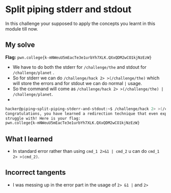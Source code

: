 # Split piping stderr and stdout
In this challenge your supposed to apply the concepts you learnt in this module till now.

## My solve
**Flag:** `pwn.college{k-mNWeuU5mEacTe3e1urbYh7XLK.QXxQDM2wCO1kjNzEzW}`

- We have to do both the stderr for `/challenge/the` and stdout for `/challenge/planet` .
- So for stderr we can do `/challenge/hack 2> >(/challenge/the)` which will store the errors and for stdout we can do normal `|` usage.
- So the command will come as `/challenge/hack 2> >(/challenge/the) | /challenge/planet`.
- 
```bash
hacker@piping~split-piping-stderr-and-stdout:~$ /challenge/hack 2> >(/challenge/the) | /challenge/planet
Congratulations, you have learned a redirection technique that even experts
struggle with! Here is your flag:
pwn.college{k-mNWeuU5mEacTe3e1urbYh7XLK.QXxQDM2wCO1kjNzEzW}
```

## What I learned 
- In standard error rather than using `cmd_1 2>&1 | cmd_2` u can do `cmd_1 2> >(cmd_2)`.

## Incorrect tangents
- I was messing up in the error part in the usage of `2> &1 |` and `2> `
